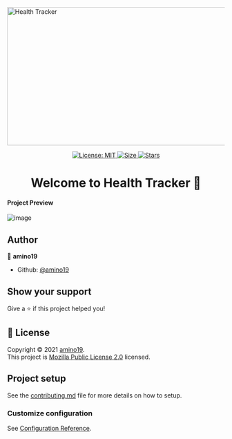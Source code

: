 <img src="https://socialify.git.ci/amino19/Health-Tracker/image?description=1&font=Raleway&owner=1&pattern=Circuit%20Board&theme=Dark" alt="Health Tracker" width="1040" height="320" />
<p align="center">

  <a href="https://github.com/amino19/Health-Tracker/blob/master/LICENSE" target="_blank">
    <img alt="License: MIT" src="https://img.shields.io/github/license/amino19/Health-Tracker?style=for-the-badge&logo=github?label=healthinesses" />
  </a>
  <a href="https://github.com/amino19/Health-Tracker">
    <img alt="Size" src="https://img.shields.io/github/languages/code-size/amino19/Health-Tracker?style=for-the-badge&logo=github?label=healthinesses" />
  </a>
   <a href="https://github.com/amino19/Health-Tracker">
    <img alt="Stars" src="https://img.shields.io/github/stars/amino19/Health-Tracker?style=for-the-badge&logo=github?label=healthinesses" />
  </a>
</p>

<h1 align="center">Welcome to Health Tracker 👋</h1>

#### Project Preview

![image](https://user-images.githubusercontent.com/75872316/120891093-442f3980-c624-11eb-8392-29032c38bbda.png)

## Author

👤 **amino19**

* Github: [@amino19](https://github.com/amino19)

## Show your support

Give a ⭐️ if this project helped you!

## 📝 License

Copyright © 2021 [amino19](https://github.com/amino19).<br />
This project is [Mozilla Public License 2.0](https://github.com/amino19/Health-Tracker/blob/master/LICENSE) licensed.


## Project setup

See the [contributing.md](https://github.com/amino19/Health-Tracker/blob/master/CONTRIBUTING.md) file for more details on how to setup.

### Customize configuration

See [Configuration Reference](https://cli.vuejs.org/config/).
